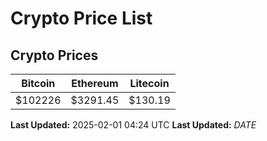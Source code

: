 # Crypto Price List

## Crypto Prices
| Bitcoin | Ethereum | Litecoin |
| ------- | -------- | -------- |
| $102226 | $3291.45 | $130.19 |
**Last Updated:** 2025-02-01 04:24 UTC
**Last Updated:** $DATE$
